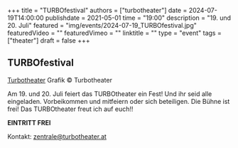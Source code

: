 +++
title = "TURBOfestival"
authors = ["turbotheater"]
date = 2024-07-19T14:00:00
publishdate = 2021-05-01
time = "19:00"
description = "19. und 20. Juli"
featured = "img/events/2024-07-19_TURBOfestival.jpg"
featuredVideo = ""
featuredVimeo = ""
linktitle = ""
type = "event"
tags = ["theater"]
draft = false
+++


## TURBOfestival

[Turbotheater](/img/events/2024-07-19_TURBOfestival.jpg)
Grafik © Turbotheater

Am 19. und 20. Juli feiert das TURBOtheater ein Fest! Und ihr seid alle eingeladen. Vorbeikommen und mitfeiern oder sich beteiligen. Die Bühne ist frei! Das TURBOtheater freut ich auf euch!!

**EINTRITT FREI**

Kontakt: zentrale@turbotheater.at



